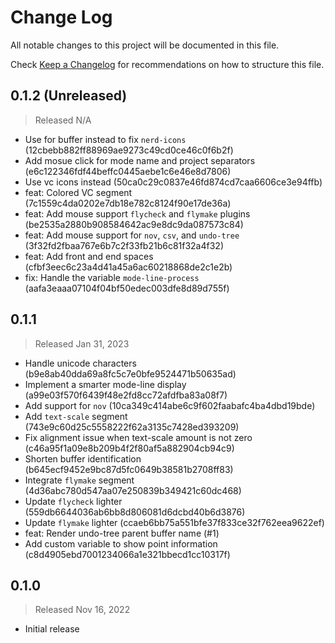 # Change Log

All notable changes to this project will be documented in this file.

Check [Keep a Changelog](http://keepachangelog.com/) for recommendations on how to structure this file.


## 0.1.2 (Unreleased)
> Released N/A

* Use for buffer instead to fix `nerd-icons` (12cbebb882ff88969ae9273c49cd0ce46c0f6b2f)
* Add mosue click for mode name and project separators (e6c122346fdf44beffc0445aebe1c6e46e8d7806)
* Use vc icons instead (50ca0c29c0837e46fd874cd7caa6606ce3e94ffb)
* feat: Colored VC segment (7c1559c4da0202e7db18e782c8124f90e17de36a)
* feat: Add mouse support `flycheck` and `flymake` plugins (be2535a2880b908584642ac9e8dc9da087573c84)
* feat: Add mouse support for `nov`, `csv`, and `undo-tree` (3f32fd2fbaa767e6b7c2f33fb21b6c81f32a4f32)
* feat: Add front and end spaces (cfbf3eec6c23a4d41a45a6ac60218868de2c1e2b)
* fix: Handle the variable `mode-line-process` (aafa3eaaa07104f04bf50edec003dfe8d89d755f)

## 0.1.1
> Released Jan 31, 2023

* Handle unicode characters (b9e8ab40dda69a8fc5c7e0bfe9524471b50635ad)
* Implement a smarter mode-line display (a99e03f570f6439f48e2fd8cc72afdfba83a08f7)
* Add support for `nov` (10ca349c414abe6c9f602faabafc4ba4dbd19bde)
* Add `text-scale` segment (743e9c60d25c5558222f62a3135c7428ed393209)
* Fix alignment issue when text-scale amount is not zero (c46a95f1a09e8b209b4f2f80af5a882904cb94c9)
* Shorten buffer identification (b645ecf9452e9bc87d5fc0649b38581b2708ff83)
* Integrate `flymake` segment (4d36abc780d547aa07e250839b349421c60dc468)
* Update `flycheck` lighter (559db6644036ab6bb8d806081d6dcbd40b6d3876)
* Update `flymake` lighter (ccaeb6bb75a551bfe37f833ce32f762eea9622ef)
* feat: Render undo-tree parent buffer name (#1)
* Add custom variable to show point information (c8d4905ebd7001234066a1e321bbecd1cc10317f)

## 0.1.0
> Released Nov 16, 2022

* Initial release
